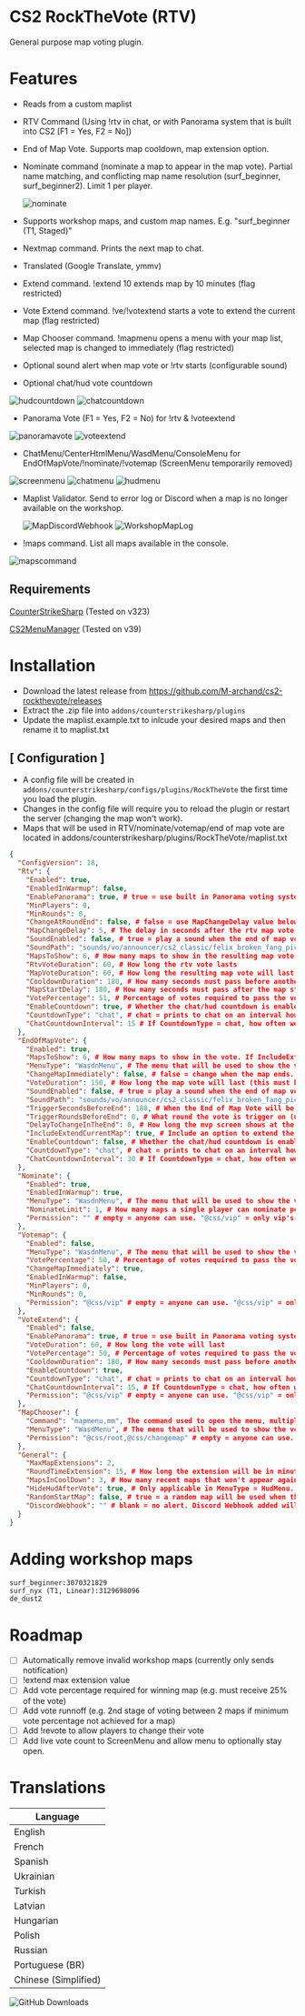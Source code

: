 # CS2 RockTheVote (RTV)
General purpose map voting plugin.

# Features
- Reads from a custom maplist
- RTV Command (Using !rtv in chat, or with Panorama system that is built into CS2 [F1 = Yes, F2 = No])
- End of Map Vote. Supports map cooldown, map extension option.
- Nominate command (nominate a map to appear in the map vote). Partial name matching, and conflicting map name resolution (surf_beginner, surf_beginner2). Limit 1 per player.

  ![nominate](https://github.com/user-attachments/assets/6ac056bc-9842-4422-ac0d-c7cd814b3ba6)
  
- Supports workshop maps, and custom map names. E.g. "surf_beginner (T1, Staged)"
- Nextmap command. Prints the next map to chat.
- Translated (Google Translate, ymmv)
- Extend command. !extend 10 extends map by 10 minutes (flag restricted)
- Vote Extend command. !ve/!votextend starts a vote to extend the current map (flag restricted)
- Map Chooser command. !mapmenu opens a menu with your map list, selected map is changed to immediately (flag restricted)
- Optional sound alert when map vote or !rtv starts (configurable sound)
- Optional chat/hud vote countdown

 ![hudcountdown](https://github.com/user-attachments/assets/e1034f3c-340a-4d88-8d8a-96526f333fad)
 ![chatcountdown](https://github.com/user-attachments/assets/803826a1-665b-4ab7-9e38-fbb0e8d702be)

- Panorama Vote (F1 = Yes, F2 = No) for !rtv & !voteextend

![panoramavote](https://github.com/user-attachments/assets/31ebe223-225f-4cef-812e-3bf6c56e590d)
![voteextend](https://github.com/user-attachments/assets/5cfd9a5f-36a5-4a11-ae26-3e74d5387251)
- ChatMenu/CenterHtmlMenu/WasdMenu/ConsoleMenu for EndOfMapVote/!nominate/!votemap (ScreenMenu temporarily removed)

![screenmenu](https://github.com/user-attachments/assets/374a7899-f887-4425-a01e-decae1a203b0)
![chatmenu](https://github.com/user-attachments/assets/8d7e9ee8-b26e-47b1-89d8-ced96b13a392)
![hudmenu](https://github.com/user-attachments/assets/0fd37e45-bf7f-4f97-9b7b-7fab92352392)

- Maplist Validator. Send to error log or Discord when a map is no longer available on the workshop.

  ![MapDiscordWebhook](https://github.com/user-attachments/assets/eaf8d706-abd1-4258-a7a3-b9cb44500802)
  ![WorkshopMapLog](https://github.com/user-attachments/assets/2f65dd9d-1ee9-4217-a753-81358973df2e)
- !maps command. List all maps available in the console.
  
![mapscommand](https://github.com/user-attachments/assets/d4ab1377-0b29-45b6-bdaa-06b6a7664751)



## Requirements
[CounterStrikeSharp](https://github.com/roflmuffin/CounterStrikeSharp) (Tested on v323)

[CS2MenuManager](https://github.com/schwarper/CS2MenuManager) (Tested on v39)

# Installation
- Download the latest release from https://github.com/M-archand/cs2-rockthevote/releases
- Extract the .zip file into `addons/counterstrikesharp/plugins`
- Update the maplist.example.txt to inlcude your desired maps and then rename it to maplist.txt

## [ Configuration ]
- A config file will be created in `addons/counterstrikesharp/configs/plugins/RockTheVote` the first time you load the plugin.
- Changes in the config file will require you to reload the plugin or restart the server (changing the map won't work).
- Maps that will be used in RTV/nominate/votemap/end of map vote are located in addons/counterstrikesharp/plugins/RockTheVote/maplist.txt

```json
{
  "ConfigVersion": 18,
  "Rtv": {
    "Enabled": true,
    "EnabledInWarmup": false,
    "EnablePanorama": true, # true = use built in Panorama voting system (F1 = Yes, F2 = No). False = use !rtv in chat
    "MinPlayers": 0,
    "MinRounds": 0,
    "ChangeAtRoundEnd": false, # false = use MapChangeDelay value below. true = wait until round end to change the map
    "MapChangeDelay": 5, # The delay in seconds after the rtv map vote has passed before the map is changed. 0 = immediate
    "SoundEnabled": false, # true = play a sound when the end of map vote starts.
    "SoundPath": "sounds/vo/announcer/cs2_classic/felix_broken_fang_pick_1_map_tk01.vsnd_c",
    "MapsToShow": 6, # How many maps to show in the resulting map vote if the rtv passes
    "RtvVoteDuration": 60, # How long the rtv vote lasts
    "MapVoteDuration": 60, # How long the resulting map vote will last
    "CooldownDuration": 180, # How many seconds must pass before another !rtv can be initiated
    "MapStartDelay": 180, # How many seconds must pass after the map starts before an !rtv can be called
    "VotePercentage": 51, # Percentage of votes required to pass the vote
    "EnableCountdown": true, # Whether the chat/hud countdown is enabled
    "CountdownType": "chat", # chat = prints to chat on an interval how much time is left in the vote. hud = persistent alert on the hud counting down as each second passes
    "ChatCountdownInterval": 15 # If CountdownType = chat, how often we print to chat how much time is remaining to vote
  },
  "EndOfMapVote": {
    "Enabled": true,
    "MapsToShow": 6, # How many maps to show in the vote. If IncludeExtendCurrentMap = true, the extension option takes up 1 slot
    "MenuType": "WasdnMenu", # The menu that will be used to show the vote. Options = ChatMenu, CenterHtmlMenu, WasdMenu, ConsoleMenu
    "ChangeMapImmediately": false, # false = change when the map ends. true = change as soon as the VoteDuration ends
    "VoteDuration": 150, # How long the map vote will last (this must be smaller than TriggerSecondsBeforeEnd)
    "SoundEnabled": false, # true = play a sound when the end of map vote starts.
    "SoundPath": "sounds/vo/announcer/cs2_classic/felix_broken_fang_pick_1_map_tk01.vsnd_c", # Filepath of the sound you want to be played
    "TriggerSecondsBeforeEnd": 180, # When the End of Map Vote will be triggered (this must be higher than VoteDuration)
    "TriggerRoundsBeforeEnd": 0, # What round the vote is trigger on (use 0 for game modes like surf/bhop/etc or it'll never appear)
    "DelayToChangeInTheEnd": 0, # How long the mvp screen shows at the end if ChangeMapImmediately = false
    "IncludeExtendCurrentMap": true, # Include an option to extend the current map
    "EnableCountdown": false, # Whether the chat/hud countdown is enabled
    "CountdownType": "chat", # chat = prints to chat on an interval how much time is left in the vote. hud = persistent alert on the hud counting down as each second passes
    "ChatCountdownInterval": 30 # If CountdownType = chat, how often we print to chat how much time is remaining to vote
  },
  "Nominate": {
    "Enabled": true,
    "EnabledInWarmup": true,
    "MenuType": "WasdnMenu", # The menu that will be used to show the vote. Options = ChatMenu, CenterHtmlMenu, WasdMenu, ConsoleMenu
    "NominateLimit": 1, # How many maps a single player can nominate per map vote
    "Permission": "" # empty = anyone can use. "@css/vip" = only vip's can use (any perm allowed)
  },
  "Votemap": {
    "Enabled": false,
    "MenuType": "WasdnMenu", # The menu that will be used to show the vote. Options = ChatMenu, CenterHtmlMenu, WasdMenu, ConsoleMenu
    "VotePercentage": 50, # Percentage of votes required to pass the vote
    "ChangeMapImmediately": true,
    "EnabledInWarmup": false,
    "MinPlayers": 0,
    "MinRounds": 0,
    "Permission": "@css/vip" # empty = anyone can use. "@css/vip" = only vip's can use (any perm allowed)
  },
  "VoteExtend": {
    "Enabled": false,
    "EnablePanorama": true, # true = use built in Panorama voting system (F1 = Yes, F2 = No). False = use !ve in chat
    "VoteDuration": 60, # How long the vote will last
    "VotePercentage": 50, # Percentage of votes required to pass the vote
    "CooldownDuration": 180, # How many seconds must pass before another !ve can be called
    "EnableCountdown": true,
    "CountdownType": "chat", # chat = prints to chat on an interval how much time is left in the vote. hud = persistent alert on the hud counting down as each second passes
    "ChatCountdownInterval": 15, # If CountdownType = chat, how often we print to chat how much time is remaining to vote
    "Permission": "@css/vip" # empty = anyone can use. "@css/vip" = only vip's can use (any perm allowed)
  },
  "MapChooser": {
    "Command": "mapmenu,mm", The command used to open the menu, multiple can be set
    "MenuType": "WasdMenu", # The menu that will be used to show the vote. Options = ChatMenu, CenterHtmlMenu, WasdMenu, ConsoleMenu
    "Permission": "@css/root,@css/changemap" # empty = anyone can use. "@css/vip" = only vip's can use (any perm allowed)
  },
  "General": {
    "MaxMapExtensions": 2,
    "RoundTimeExtension": 15, # How long the extension will be in minutes for !VoteExtend or End of Map Vote extension
    "MapsInCoolDown": 3, # How many recent maps that won't appear again in the End of Map Vote/can't be nominated.
    "HideHudAfterVote": true, # Only applicable in MenuType = HudMenu. true = closes the hud after the player has voted
    "RandomStartMap": false, # true = a random map will be used when the server restarts. false = will use whatever you set in your startup command
    "DiscordWebhook": "" # blank = no alert. Discord Webhook added will alert you to any workshop maps in your maplist.txt that are no longer on the workshop
  }
}
```
  
# Adding workshop maps
```
surf_beginner:3070321829
surf_nyx (T1, Linear):3129698096
de_dust2
```

# Roadmap
- [ ] Automatically remove invalid workshop maps (currently only sends notification)
- [ ] !extend max extension value
- [ ] Add vote percentage required for winning map (e.g. must receive 25% of the vote)
- [ ] Add vote runnoff (e.g. 2nd stage of voting between 2 maps if minimum vote percentage not achieved for a map)
- [ ] Add !revote to allow players to change their vote
- [ ] Add live vote count to ScreenMenu and allow menu to optionally stay open.

# Translations
| Language             |
| -------------------- |
| English              |
| French               |
| Spanish              |
| Ukrainian            |
| Turkish              |
| Latvian              |
| Hungarian            |
| Polish               |
| Russian              |
| Portuguese (BR)      |
| Chinese (Simplified) |

![GitHub Downloads](https://img.shields.io/github/downloads/M-archand/cs2-rockthevote/total?style=for-the-badge)
